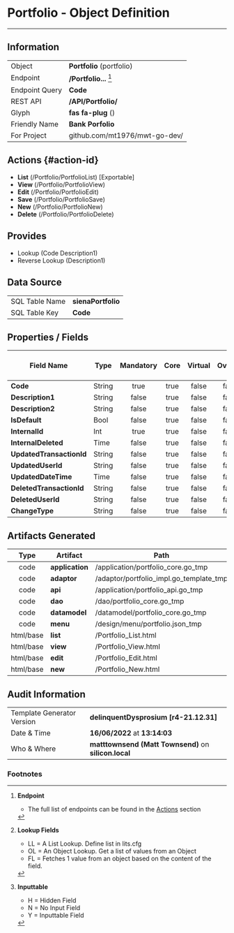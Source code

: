 # **Portfolio** - Object Definition
---
##  Information
|   |   |
|---|---|
|Object         |**Portfolio** (portfolio) |
|Endpoint 	    |**/Portfolio...** [^1]|
|Endpoint Query |**Code**|
|REST API|**/API/Portfolio/**|
Glyph|**fas fa-plug** ()
Friendly Name|**Bank Porfolio**|
|For Project    |github.com/mt1976/mwt-go-dev/|

##  Actions {#action-id}
* **List** (/Portfolio/PortfolioList) [Exportable]
* **View** (/Portfolio/PortfolioView)
* **Edit** (/Portfolio/PortfolioEdit)
* **Save** (/Portfolio/PortfolioSave)
* **New** (/Portfolio/PortfolioNew)
* **Delete** (/Portfolio/PortfolioDelete)







##  Provides
 * Lookup (Code Description1)
 * Reverse Lookup (Description1)





##  Data Source 
|   |   |
|---|---|
SQL Table Name       | **sienaPortfolio**
SQL Table Key | **Code**



##  Properties / Fields
| Field Name| Type | Mandatory | Core | Virtual | Overide | Lookup [^2]| Lookup Object      | Lookup Field Source         | Lookup Return Value                | Inputable [^3]|DB Column|Default Value| No Change | Callout | Internal |
| -- | --  | :--: | :--: | :--: |:--: |:--: |:--: |-- |-- |:--: |-- | --| :--: | :--: | :--: |
|**Code**|String|true|true|false|false|||||Y|Code||false|false|false|
|**Description1**|String|false|true|false|false|||||Y|Description1||false|false|false|
|**Description2**|String|false|true|false|false|||||Y|Description2||false|false|false|
|**IsDefault**|Bool|false|true|false|false|||||Y|isDefault|True|false|false|false|
|**InternalId**|Int|true|true|false|false|||||Y|InternalId|0|false|false|false|
|**InternalDeleted**|Time|false|true|false|false|||||Y|InternalDeleted||false|false|false|
|**UpdatedTransactionId**|String|false|true|false|false|||||Y|UpdatedTransactionId||false|false|false|
|**UpdatedUserId**|String|false|true|false|false|||||Y|UpdatedUserId||false|false|false|
|**UpdatedDateTime**|Time|false|true|false|false|||||Y|UpdatedDateTime||false|false|false|
|**DeletedTransactionId**|String|false|true|false|false|||||Y|DeletedTransactionId||false|false|false|
|**DeletedUserId**|String|false|true|false|false|||||Y|DeletedUserId||false|false|false|
|**ChangeType**|String|false|true|false|false|||||Y|ChangeType||false|false|false|


##  Artifacts Generated
| Type | Artifact | Path|
| :--: | -- | -- |
| code | **application** | /application/portfolio_core.go_tmp |
| code | **adaptor** | /adaptor/portfolio_impl.go_template_tmp |
| code | **api** | /application/portfolio_api.go_tmp |
| code | **dao** | /dao/portfolio_core.go_tmp |
| code | **datamodel** | /datamodel/portfolio_core.go_tmp |
| code | **menu** | /design/menu/portfolio.json_tmp |
| html/base | **list** | /Portfolio_List.html |
| html/base | **view** | /Portfolio_View.html |
| html/base | **edit** | /Portfolio_Edit.html |
| html/base | **new** | /Portfolio_New.html |


## Audit Information
|   |   |
|---|---|
Template Generator Version   | **delinquentDysprosium [r4-21.12.31]**
Date & Time		     | **16/06/2022** at **13:14:03**
Who & Where		     | **matttownsend (Matt Townsend)** on **silicon.local**

### Footnotes
[^1]: **Endpoint**
    * The full list of endpoints can be found in the [Actions](#action-id) section
[^2]: **Lookup Fields**
    * LL = A List Lookup. Define list in lits.cfg
    * OL = An Object Lookup. Get a list of values from an Object
    * FL = Fetches 1 value from an object based on the content of the field. 
[^3]: **Inputtable**   
    * H = Hidden Field
    * N = No Input Field
    * Y = Inputtable Field